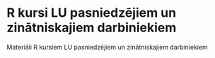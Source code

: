 # R kursi LU pasniedzējiem un zinātniskajiem darbiniekiem

Materiāli R kursiem LU pasniedzējiem un zinātniskajiem darbiniekiem
